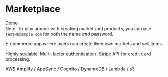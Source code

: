 # Marketplace

[Demo](http://rct-marketplace.s3-website-us-east-1.amazonaws.com/)<br>
Note: To play around with creating market and products, you can use `test@example.com` for both the name *and* password.

E-commerce app where users can create their own markets and sell items. 

Highly scalable. Multi-factor authentication. Stripe API for credit card processing.

AWS Amplify / AppSync / Cognito / DynamoDB / Lambda / s3
